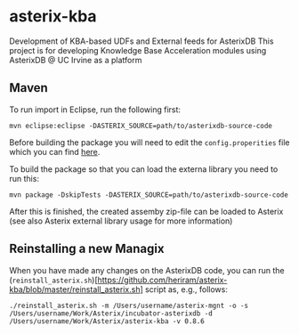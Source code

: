 # asterix-kba
Development of KBA-based UDFs and External feeds for AsterixDB
This project is for developing Knowledge Base Acceleration modules using AsterixDB @ UC Irvine as a platform

## Maven
To run import in Eclipse, run the following first:

	mvn eclipse:eclipse -DASTERIX_SOURCE=path/to/asterixdb-source-code

Before building the package you will need to edit the `config.properities` file which you can find [here](https://github.com/heriram/asterix-kba/blob/master/src/main/resources/config.properties).

To build the package so that you can load the externa library you need to run this:

	mvn package -DskipTests -DASTERIX_SOURCE=path/to/asterixdb-source-code
	
After this is finished, the created assemby zip-file can be loaded to Asterix 
(see also Asterix external library usage for more information)

## Reinstalling a new Managix
When you have made any changes on the AsterixDB code, you can run the (`reinstall_asterix.sh`)[https://github.com/heriram/asterix-kba/blob/master/reinstall_asterix.sh] script as, e.g., follows:

	./reinstall_asterix.sh -m /Users/username/asterix-mgnt -o -s /Users/username/Work/Asterix/incubator-asterixdb -d 	/Users/username/Work/Asterix/asterix-kba -v 0.8.6

